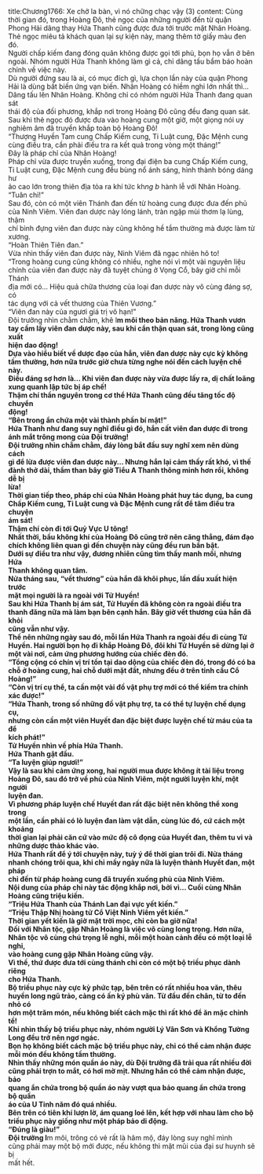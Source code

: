 title:Chương1766: Xe chở la bàn, vì nó chững chạc vậy (3)
content:
Cùng thời gian đó, trong Hoàng Đô, thẻ ngọc của những người đến từ quận<br>Phong Hải dâng thay Hứa Thanh cũng được đưa tới trước mặt Nhân Hoàng.<br>Thẻ ngọc miêu tả khách quan lại sự kiện này, mang thêm tờ giấy màu đen<br>đó.<br>Người chấp kiếm đang đóng quân không được gọi tới phủ, bọn họ vẫn ở bên<br>ngoài. Nhóm người Hứa Thanh không làm gì cả, chỉ dâng tấu bẩm báo hoàn<br>chỉnh về việc này.<br>Dù người đứng sau là ai, có mục đích gì, lựa chọn lần này của quận Phong<br>Hải là dùng bất biến ứng vạn biến. Nhân Hoàng có hiềm nghi lớn nhất thì…<br>Dâng tấu lên Nhân Hoàng. Không chỉ có nhóm người Hứa Thanh đang quan sát<br>thái độ của đối phương, khắp nơi trong Hoàng Đô cũng đều đang quan sát.<br>Sau khi thẻ ngọc đó được đưa vào hoàng cung một giờ, một giọng nói uy<br>nghiêm âm đã truyền khắp toàn bộ Hoàng Đô!<br>“Thượng Huyền Tam cung Chấp Kiếm cung, Ti Luật cung, Đặc Mệnh cung<br>cùng điều tra, cần phải điều tra ra kết quả trong vòng một tháng!”<br>Đây là pháp chỉ của Nhân Hoàng!<br>Pháp chỉ vừa được truyền xuống, trong đại điện ba cung Chấp Kiếm cung,<br>Ti Luật cung, Đặc Mệnh cung đều bùng nổ ánh sáng, hình thành bóng dáng hư<br>ảo cao lớn trong thiên địa tỏa ra khí tức kh*ng b* hành lễ với Nhân Hoàng.<br>“Tuân chỉ!”<br>Sau đó, còn có một viên Thánh đan đến từ hoàng cung được đưa đến phủ<br>của Ninh Viêm. Viên đan dược này lóng lánh, tràn ngập mùi thơm lạ lùng, thậm<br>chí bình đựng viên đan được này cũng không hề tầm thường mà được làm từ<br>xương.<br>“Hoàn Thiên Tiên đan.”<br>Vừa nhìn thấy viên đan được này, Ninh Viêm đã ngạc nhiên hô to!<br>“Trong hoàng cung cũng không có nhiều, nghe nói vì một vài nguyên liệu<br>chính của viên đan được này đã tuyệt chủng ở Vọng Cổ, bây giờ chỉ mỗi Thánh<br>địa mới có… Hiệu quả chữa thương của loại đan dược này vô cùng đáng sợ, có<br>tác dụng với cả vết thương của Thiên Vương.”<br>“Viên đan này của ngươi giá trị vô hạn!”<br>Đội trưởng nhìn chằm chằm, khẽ l**m môi theo bản năng. Hứa Thanh vươn<br>tay cầm lấy viên đan dược này, sau khi cẩn thận quan sát, trong lòng cũng xuất<br>hiện dao động!<br>Dựa vào hiểu biết về dược đạo của hắn, viên đan dược này cực kỳ không<br>tầm thường, hơn nữa trước giờ chưa từng nghe nói đến cách luyện chế này.<br>Điều đáng sợ hơn là… Khi viên đan được này vừa được lấy ra, dị chất loãng<br>xung quanh lập tức bị áp chế!<br>Thậm chí thần nguyên trong cơ thể Hứa Thanh cũng đều tăng tốc độ chuyển<br>động!<br>“Bên trong ẩn chứa một vài thành phần bí mật!”<br>Hứa Thanh như đang suy nghĩ điều gì đó, hắn cất viên đan dược đi trong<br>ánh mắt trông mong của Đội trưởng!<br>Đội trưởng nhìn chằm chằm, đáy lòng bắt đầu suy nghĩ xem nên dùng cách<br>gì để lừa được viên đan dược này… Nhưng hắn lại cảm thấy rất khó, vì thế<br>đành thở dài, thầm than bây giờ Tiểu A Thanh thông minh hơn rồi, không dễ bị<br>lừa!<br>Thời gian tiếp theo, pháp chỉ của Nhân Hoàng phát huy tác dụng, ba cung<br>Chấp Kiếm cung, Ti Luật cung và Đặc Mệnh cung rất để tâm điều tra chuyện<br>ám sát!<br>Thậm chí còn đi tới Quỷ Vực U tông!<br>Nhất thời, bầu không khí của Hoàng Đô cũng trở nên căng thẳng, đám đạo<br>chích không liên quan gì đến chuyện này cũng đều run bần bật.<br>Dưới sự điều tra như vậy, đương nhiên cũng tìm thấy manh mối, nhưng Hứa<br>Thanh không quan tâm.<br>Nửa tháng sau, “vết thương” của hắn đã khôi phục, lần đầu xuất hiện trước<br>mặt mọi người là ra ngoài với Tử Huyền!<br>Sau khi Hứa Thanh bị ám sát, Tử Huyền đã không còn ra ngoài điều tra<br>thanh đăng nữa mà làm bạn bên cạnh hắn. Bây giờ vết thương của hắn đã khỏi<br>cũng vẫn như vậy.<br>Thế nên những ngày sau đó, mỗi lần Hứa Thanh ra ngoài đều đi cùng Tử<br>Huyền. Hai người bọn họ đi khắp Hoàng Đô, đôi khi Tử Huyền sẽ dừng lại ở<br>một vài nơi, cảm ứng phương hướng của chiếc đèn đó.<br>“Tổng cộng có chín vị trí tồn tại dao dộng của chiếc đèn đó, trong đó có ba<br>chỗ ở hoàng cung, hai chỗ dưới mặt đất, nhưng đều ở trên tinh cầu Cổ Hoàng!”<br>“Còn vị trí cụ thể, ta cần một vài đồ vật phụ trợ mới có thể kiểm tra chính<br>xác được!”<br>“Hứa Thanh, trong số những đồ vật phụ trợ, ta có thể tự luyện chế dụng cụ,<br>nhưng còn cần một viên Huyết đan đặc biệt được luyện chế từ máu của ta để<br>kích phát!”<br>Tử Huyền nhìn về phía Hứa Thanh.<br>Hứa Thanh gật đầu.<br>“Ta luyện giúp ngươi!”<br>Vậy là sau khi cảm ứng xong, hai người mua được không ít tài liệu trong<br>Hoàng Đô, sau đó trở về phủ của Ninh Viêm, một người luyện khí, một người<br>luyện đan.<br>Vì phương pháp luyện chế Huyết đan rất đặc biệt nên không thể xong trong<br>một lần, cần phải có lò luyện đan làm vật dẫn, cùng lúc đó, cứ cách một khoảng<br>thời gian lại phải căn cứ vào mức độ cô đọng của Huyết đan, thêm tu vi và<br>những dược thảo khác vào.<br>Hứa Thanh rất để ý tới chuyện này, tuỳ ý để thời gian trôi đi. Nửa tháng<br>nhanh chóng trôi qua, khi chỉ mấy ngày nữa là luyện thành Huyết đan, một pháp<br>chỉ đến từ pháp hoàng cung đã truyền xuống phủ của Ninh Viêm.<br>Nội dung của pháp chỉ này tác động khắp nơi, bởi vì… Cuối cùng Nhân<br>Hoàng cũng triệu kiến.<br>“Triệu Hứa Thanh của Thánh Lan đại vực yết kiến.”<br>“Triệu Thập Nhị hoàng tử Cổ Việt Ninh Viêm yết kiến.”<br>Thời gian yết kiến là giờ mặt trời mọc, chỉ còn ba giờ nữa!<br>Đối với Nhân tộc, gặp Nhân Hoàng là việc vô cùng long trọng. Hơn nữa,<br>Nhân tộc vô cùng chú trọng lễ nghi, mỗi một hoàn cảnh đều có một loại lễ nghi,<br>vào hoàng cung gặp Nhân Hoàng cũng vậy.<br>Vì thế, thứ được đưa tới cùng thánh chỉ còn có một bộ triều phục dành riêng<br>cho Hứa Thanh.<br>Bộ triều phục này cực kỳ phức tạp, bên trên có rất nhiều hoa văn, thêu<br>huyền long ngũ trảo, càng có ấn ký phù văn. Từ đầu đến chân, từ to đến nhỏ có<br>hơn một trăm món, nếu không biết cách mặc thì rất khó để ăn mặc chỉnh tề!<br>Khi nhìn thấy bộ triều phục này, nhóm người Lý Vân Sơn và Khổng Tường<br>Long đều trở nên ngơ ngác.<br>Bọn họ không biết cách mặc bộ triều phục này, chỉ có thể cảm nhận được<br>mỗi món đều không tầm thường.<br>Nhìn thấy những món quần áo này, dù Đội trưởng đã trải qua rất nhiều đời<br>cũng phải trợn to mắt, có hơi mờ mịt. Nhưng hắn có thể cảm nhận được, bảo<br>quang ẩn chứa trong bộ quần áo này vượt qua bảo quang ẩn chứa trong bộ quần<br>áo của U Tinh năm đó quá nhiều.<br>Bên trên có tiên khí lượn lờ, ám quang loé lên, kết hợp với nhau làm cho bộ<br>triều phục này giống như một pháp bảo di động.<br>“Đúng là giàu!”<br>Đội trưởng l**m môi, trông có vẻ rất là hâm mộ, đáy lòng suy nghĩ mình<br>cũng phải may một bộ mới được, nếu không thì mặt mũi của đại sư huynh sẽ bị<br>mất hết.